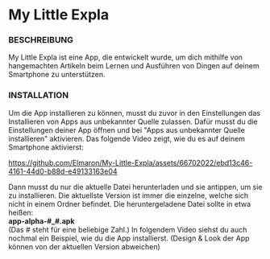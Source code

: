 # My Little Expla

### BESCHREIBUNG
My Little Expla ist eine App, die entwickelt wurde, um dich mithilfe von hangemachten Artikeln beim Lernen und Ausführen von Dingen auf deinem Smartphone zu unterstützen.


### INSTALLATION
Um die App installieren zu können, musst du zuvor in den Einstellungen das Installieren von Apps aus unbekannter Quelle zulassen. Dafür musst du die Einstellungen deiner App öffnen und bei "Apps aus unbekannter Quelle installieren" aktivieren. Das folgende Video zeigt, wie du es auf deinem Smartphone aktivierst:  

https://github.com/Elmaron/My-Little-Expla/assets/66702022/ebd13c46-4161-44d0-b88d-e49133163e04

Dann musst du nur die aktuelle Datei herunterladen und sie antippen, um sie zu installieren. Die aktuellste Version ist immer die einzelne, welche sich nicht in einem Ordner befindet. Die heruntergeladene Datei sollte in etwa heißen:  
__app-alpha-#_#.apk__  
(Das # steht für eine beliebige Zahl.)
In folgendem Video siehst du auch nochmal ein Beispiel, wie du die App installierst. (Design & Look der App können von der aktuellen Version abweichen)

